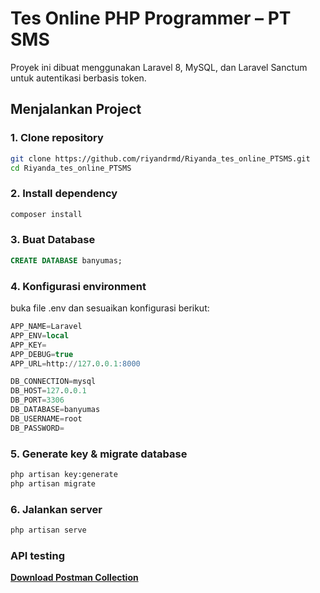 # Tes Online PHP Programmer – PT SMS

Proyek ini dibuat menggunakan Laravel 8, MySQL, dan Laravel Sanctum untuk autentikasi berbasis token.

## Menjalankan Project

### 1. Clone repository
```bash
git clone https://github.com/riyandrmd/Riyanda_tes_online_PTSMS.git
cd Riyanda_tes_online_PTSMS
```

### 2. Install dependency
```bash
composer install
```

### 3. Buat Database
```sql
CREATE DATABASE banyumas;
```

### 4. Konfigurasi environment
buka file .env dan sesuaikan konfigurasi berikut:
```sql
APP_NAME=Laravel
APP_ENV=local
APP_KEY=
APP_DEBUG=true
APP_URL=http://127.0.0.1:8000

DB_CONNECTION=mysql
DB_HOST=127.0.0.1
DB_PORT=3306
DB_DATABASE=banyumas
DB_USERNAME=root
DB_PASSWORD=

```

### 5. Generate key & migrate database
```bash
php artisan key:generate
php artisan migrate
```

### 6. Jalankan server
```bash
php artisan serve
```

### API testing
**[Download Postman Collection](https://github.com/riyandrmd/Riyanda_tes_online_PTSMS/blob/main/Project%20Laravel%20PT%20SMS.postman_collection.json)**

